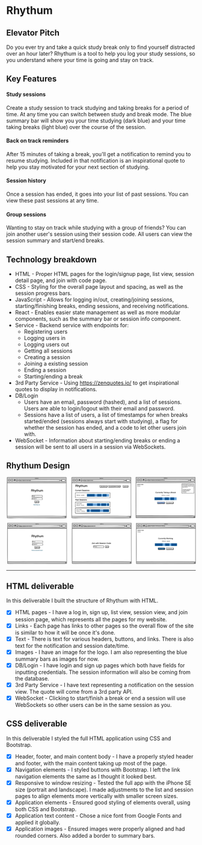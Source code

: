 # Rhythum

## Elevator Pitch
Do you ever try and take a quick study break only to find yourself distracted over an hour later? Rhythum is a tool to help you log your study sessions, so you understand where your time is going and stay on track.

## Key Features

#### Study sessions
Create a study session to track studying and taking breaks for a period of time. At any time you can switch between study and break mode. The blue summary bar will show you your time studying (dark blue) and your time taking breaks (light blue) over the course of the session.

#### Back on track reminders
After 15 minutes of taking a break, you'll get a notification to remind you to resume studying. Included in that notification is an inspirational quote to help you stay motivated for your next section of studying.

#### Session history
Once a session has ended, it goes into your list of past sessions. You can view these past sessions at any time.

#### Group sessions
Wanting to stay on track while studying with a group of friends? You can join another user's session using their session code. All users can view the session summary and start/end breaks.

## Technology breakdown
* HTML - Proper HTML pages for the login/signup page, list view, session detail page, and join with code page.
* CSS - Styling for the overall page layout and spacing, as well as the session progress bars.
* JavaScript - Allows for logging in/out, creating/joining sessions, starting/finishing breaks, ending sessions, and receiving notifications.
* React - Enables easier state management as well as more modular components, such as the summary bar or session info component.
* Service - Backend service with endpoints for:
  * Registering users
  * Logging users in
  * Logging users out
  * Getting all sessions
  * Creating a session
  * Joining a existing session
  * Ending a session
  * Starting/ending a break
* 3rd Party Service - Using https://zenquotes.io/ to get inspirational quotes to display in notifications.
* DB/Login
  * Users have an email, password (hashed), and a list of sessions. Users are able to login/logout with their email and password.
  * Sessions have a list of users, a list of timestamps for when breaks started/ended (sessions always start with studying), a flag for whether the session has ended, and a code to let other users join with.
* WebSocket - Information about starting/ending breaks or ending a session will be sent to all users in a session via WebSockets.


## Rhythum Design
![Rhythum Wireframe](rhythumWireframe.jpg)

---

## HTML deliverable
In this deliverable I built the structure of Rhythum with HTML.

- [x] HTML pages - I have a log in, sign up, list view, session view, and join session page, which represents all the pages for my website.
- [x] Links - Each page has links to other pages so the overall flow of the site is similar to how it will be once it's done.
- [x] Text - There is text for various headers, buttons, and links. There is also text for the notification and session date/time.
- [x] Images - I have an image for the logo. I am also representing the blue summary bars as images for now.
- [x] DB/Login - I have login and sign up pages which both have fields for inputting credentials. The session information will also be coming from the database.
- [x] 3rd Party Service - I have text representing a notification on the session view. The quote will come from a 3rd party API.
- [x] WebSocket - Clicking to start/finish a break or end a session will use WebSockets so other users can be in the same session as you.

## CSS deliverable
In this deliverable I styled the full HTML application using CSS and Bootstrap.

- [x] Header, footer, and main content body - I have a properly styled header and footer, with the main content taking up most of the page.
- [x] Navigation elements - I styled buttons with Bootstrap. I left the link navigation elements the same as I thought it looked best.
- [x] Responsive to window resizing - Tested the full app with the iPhone SE size (portrait and landscape). I made adjustments to the list and session pages to align elements more vertically with smaller screen sizes.
- [x] Application elements - Ensured good styling of elements overall, using both CSS and Bootstrap.
- [x] Application text content - Chose a nice font from Google Fonts and applied it globally.
- [x] Application images - Ensured images were properly aligned and had rounded corners. Also added a border to summary bars.